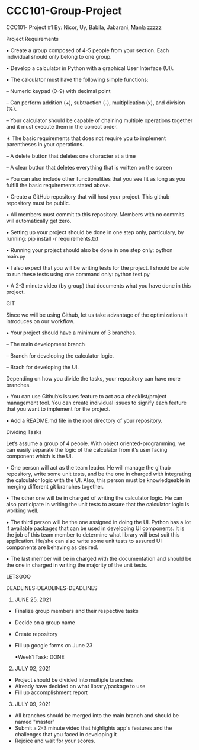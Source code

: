 # CCC101-Group-Project
CCC101- Project #1 By: Nicor, Uy, Babila, Jabarani, Manla
zzzzz

Project Requirements

• Create a group composed of 4-5 people from your section. Each individual should only belong to one group.

• Develop a calculator in Python with a graphical User Interface (UI).

• The calculator must have the following simple functions:

– Numeric keypad (0-9) with decimal point

– Can perform addition (+), subtraction (-), multiplication (x), and division (%).

– Your calculator should be capable of chaining multiple operations together and it must execute them in the correct order.

∗ The basic requirements that does not require you to implement parentheses in your operations.

– A delete button that deletes one character at a time

– A clear button that deletes everything that is written on the screen

– You can also include other functionalities that you see fit as long as you fulfill the basic requirements stated above.

• Create a GitHub repository that will host your project. This github repository must be public.

• All members must commit to this repository. Members with no commits will automatically get zero.

• Setting up your project should be done in one step only, particulary, by running: pip install -r requirements.txt

• Running your project should also be done in one step only: python main.py

• I also expect that you will be writing tests for the project. I should be able to run these tests using one command only: python test.py

• A 2-3 minute video (by group) that documents what you have done in this project.

GIT

Since we will be using Github, let us take advantage of the optimizations it introduces on our workflow.

• Your project should have a minimum of 3 branches.

– The main development branch 

– Branch for developing the calculator logic.

– Brach for developing the UI. 

Depending on how you divide the tasks, your repository can have more branches.

• You can use Github’s issues feature to act as a checklist/project management tool. You can create individual issues to signify each feature that you want to implement for the project.

• Add a README.md file in the root directory of your repository.

Dividing Tasks

Let’s assume a group of 4 people. With object oriented-programming, we can easily separate the logic of the calculator from it’s user facing component which is the UI. 

• One person will act as the team leader. He will manage the github repository, write some unit tests, and be the one in charged with integrating the calculator logic with the UI. Also, this person must be knowledgeable in merging different git branches together.

• The other one will be in charged of writing the calculator logic. He can also participate in writing the unit tests to assure that the calculator logic is working well.

• The third person will be the one assigned in doing the UI. Python has a lot if available packages that can be used in developing UI components. It is the job of this team member to determine what library will best suit this application. He/she can also write some unit tests to assured UI components are behaving as desired.

• The last member will be in charged with the documentation and should be the one in charged in writing the majority of the unit tests.

LETSGOO

DEADLINES-DEADLINES-DEADLINES

1. JUNE 25, 2021

- Finalize group members and their respective tasks
- Decide on a group name
- Create repository
- Fill up google forms on June 23
   
    •Week1 Task: DONE

2. JULY 02, 2021

- Project should be divided into multiple branches
- Already have decided on what library/package to use
- Fill up accomplishment report

3. JULY 09, 2021

- All branches should be merged into the main branch and should be named "master"
- Submit a 2-3 minute video that highlights app's features and the challenges that you faced in developing it
- Rejoice and wait for your scores.
